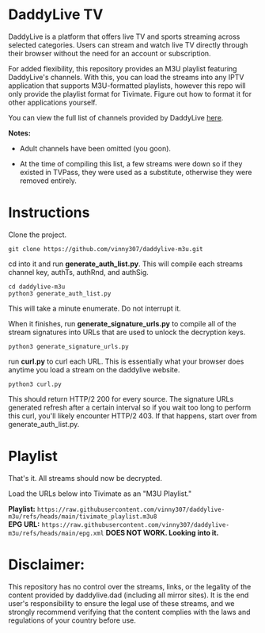 # DaddyLive TV
DaddyLive is a platform that offers live TV and sports streaming across selected categories. Users can stream and watch live TV directly through their browser without the need for an account or subscription.

For added flexibility, this repository provides an M3U playlist featuring DaddyLive's channels. With this, you can load the streams into any IPTV application that supports M3U-formatted playlists, however this repo will only provide the playlist format for Tivimate. Figure out how to format it for other applications yourself.

You can view the full list of channels provided by DaddyLive [here](https://daddylive.dad/24-7-channels.php). 

**Notes:**

* Adult channels have been omitted (you goon).

* At the time of compiling this list, a few streams were down so if they existed in TVPass, they were used as a substitute, otherwise they were removed entirely.
# Instructions
Clone the project.
```
git clone https://github.com/vinny307/daddylive-m3u.git
```
cd into it and run **generate_auth_list.py**. This will compile each streams channel key, authTs, authRnd, and authSig.
```
cd daddylive-m3u
python3 generate_auth_list.py
```
This will take a minute enumerate. Do not interrupt it.

When it finishes, run **generate_signature_urls.py** to compile all of the stream signatures into URLs that are used to unlock the decryption keys.
```
python3 generate_signature_urls.py
```
run **curl.py** to curl each URL. This is essentially what your browser does anytime you load a stream on the daddylive website.
```
python3 curl.py
```
This should return HTTP/2 200 for every source. The signature URLs generated refresh after a certain interval so if you wait too long to perform this curl, you'll likely encounter HTTP/2 403. If that happens, start over from generate_auth_list.py.

# Playlist
That's it. All streams should now be decrypted.

Load the URLs below into Tivimate as an "M3U Playlist."
  
   **Playlist:** `https://raw.githubusercontent.com/vinny307/daddylive-m3u/refs/heads/main/tivimate_playlist.m3u8`  
   **EPG URL:** `https://raw.githubusercontent.com/vinny307/daddylive-m3u/refs/heads/main/epg.xml`  **DOES NOT WORK. Looking into it.**

# Disclaimer:

This repository has no control over the streams, links, or the legality of the content provided by daddylive.dad (including all mirror sites). It is the end user's responsibility to ensure the legal use of these streams, and we strongly recommend verifying that the content complies with the laws and regulations of your country before use.

